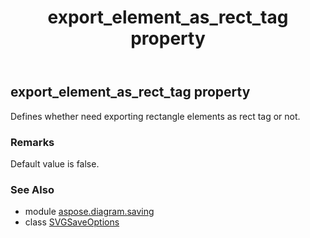 ﻿---
title: export_element_as_rect_tag property
second_title: Aspose.Diagram for Python via .NET API References
description: 
type: docs
weight: 90
url: /python-net/aspose.diagram.saving/svgsaveoptions/export_element_as_rect_tag/
is_root: false
---

## export_element_as_rect_tag property


Defines whether need exporting rectangle elements as rect tag or not.
### Remarks 


Default value is false.

### See Also
* module [aspose.diagram.saving](../../)
* class [SVGSaveOptions](/diagram/python-net/aspose.diagram.saving/svgsaveoptions)
